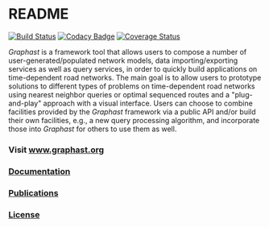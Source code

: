 # README #
[![Build Status](https://travis-ci.org/InsightLab/graphast.svg?branch=develop)](https://travis-ci.org/InsightLab/graphast) [![Codacy Badge](https://api.codacy.com/project/badge/Grade/eaa944d0d9ac47e0a322592e648646fd)](https://www.codacy.com/app/lucaspg96/graphast?utm_source=github.com&amp;utm_medium=referral&amp;utm_content=InsightLab/graphast&amp;utm_campaign=Badge_Grade) [![Coverage Status](https://coveralls.io/repos/github/InsightLab/graphast/badge.svg?branch=develop)](https://coveralls.io/github/InsightLab/graphast?branch=develop)

*Graphast* is a framework tool that allows users to compose a number of user-generated/populated network models, data importing/exporting services as well as query services, in order to quickly build applications on time-dependent road networks. The main goal is to allow users to  prototype solutions to different types of problems on time-dependent road networks using nearest neighbor queries or optimal sequenced routes and a "plug-and-play" approach with a visual interface. Users can choose to combine facilities provided by the *Graphast* framework via a public API and/or build their own facilities, e.g., a new query processing algorithm, and incorporate those into *Graphast* for others to use them as well.

### Visit www.graphast.org

### [Documentation](https://github.com/ARiDa/graphast/wiki)

### [Publications](https://github.com/ARiDa/graphast/wiki/publications)

### [License](https://github.com/InsightLab/graphast/blob/develop/LICENSE)
